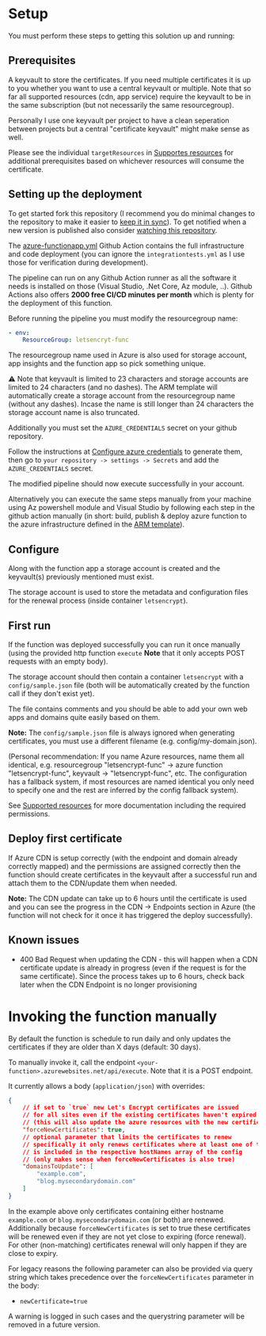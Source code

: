 # Setup

You must perform these steps to getting this solution up and running:

## Prerequisites

A keyvault to store the certificates. If you need multiple certificates it is up to you whether you want to use a central keyvault or multiple. Note that so far all supported resources (cdn, app service) require the keyvault to be in the same subscription (but not necessarily the same resourcegroup).

Personally I use one keyvault per project to have a clean seperation between projects but a central "certificate keyvault" might make sense as well.

Please see the individual `targetResources` in [Supportes resources](./Supported%20resources.md#targetResource) for additional prerequisites based on whichever resources will consume the certificate.

## Setting up the deployment

To get started fork this repository (I recommend you do minimal changes to the repository to make it easier to [keep it in sync](https://stackoverflow.com/questions/20984802/how-can-i-keep-my-fork-in-sync-without-adding-a-separate-remote/21131381#21131381)). To get notified when a new version is published also consider [watching this repository](https://github.com/MarcStan/lets-encrypt-azure/watchers).

The [azure-functionapp.yml](../.github/workflows/azure-functionapp.yml) Github Action contains the full infrastructure and code deployment (you can ignore the `integrationtests.yml` as I use those for verification during development).

The pipeline can run on any Github Action runner as all the software it needs is installed on those (Visual Studio, .Net Core, Az module, ..). Github Actions also offers **2000 free CI/CD minutes per month** which is plenty for the deployment of this function.

Before running the pipeline you must modify the resourcegroup name:

``` yaml
- env:
    ResourceGroup: letsencryt-func
```

The resourcegroup name used in Azure is also used for storage account, app insights and the function app so pick something unique.

:warning: Note that keyvault is limited to 23 characters and storage accounts are limited to 24 characters (and no dashes). The ARM template will automatically create a storage account from the resourcegroup name (without any dashes). Incase the name is still longer than 24 characters the storage account name is also truncated.

Additionally you must set the `AZURE_CREDENTIALS` secret on your github repository.

Follow the instructions at [Configure azure credentials](https://github.com/marketplace/actions/azure-login#configure-azure-credentials) to generate them, then go to `your repository -> settings -> Secrets` and add the `AZURE_CREDENTIALS` secret.

The modified pipeline should now execute successfully in your account.

Alternatively you can execute the same steps manually from your machine using Az powershell module and Visual Studio by following each step in the github action manually (in short: build, publish & deploy azure function to the azure infrastructure defined in the [ARM template](../deploy/deploy.json)).

## Configure

Along with the function app a storage account is created and the keyvault(s) previously mentioned must exist.

The storage account is used to store the metadata and configuration files for the renewal process (inside container `letsencrypt`).

## First run

If the function was deployed successfully you can run it once manually (using the provided http function `execute` **Note** that it only accepts POST requests with an empty body).

The storage account should then contain a container `letsencrypt` with a `config/sample.json` file (both will be automatically created by the function call if they don't exist yet).

The file contains comments and you should be able to add your own web apps and domains quite easily based on them.

**Note:** The `config/sample.json` file is always ignored when generating certificates, you must use a different filename (e.g. config/my-domain.json).

(Personal recommendation: If you name Azure resources, name them all identical, e.g. resourcegroup "letsencrypt-func" -> azure function "letsencrypt-func", keyvault -> "letsencrypt-func", etc. The configuration has a fallback system, if most resources are named identical you only need to specify one and the rest are inferred by the config fallback system).

See [Supported resources](./Supported%20resources.md) for more documentation including the required permissions.

## Deploy first certificate

If Azure CDN is setup correctly (with the endpoint and domain already correctly mapped) and the permissions are assigned correctly then the function should create certificates in the keyvault after a successful run and attach them to the CDN/update them when needed.

**Note:** The CDN update can take up to 6 hours until the certificate is used and you can see the progress in the CDN -> Endpoints section in Azure (the function will not check for it once it has triggered the deploy successfully).

## Known issues

* 400 Bad Request when updating the CDN - this will happen when a CDN certificate update is already in progress (even if the request is for the same certificate). Since the process takes up to 6 hours, check back later when the CDN Endpoint is no longer provisioning

# Invoking the function manually

By default the function is schedule to run daily and only updates the certificates if they are older than X days (default: 30 days).

To manually invoke it, call the endpoint `<your-function>.azurewebsites.net/api/execute`. Note that it is a POST endpoint.

It currently allows a body (`application/json`) with overrides:

``` json
{
    // if set to `true` new Let's Encrypt certificates are issued
    // for all sites even if the existing certificates haven't expired
    // (this will also update the azure resources with the new certificates)
    "forceNewCertificates": true,
    // optional parameter that limits the certificates to renew
    // specifically it only renews certificates where at least one of the listed domains
    // is included in the respective hostNames array of the config
    // (only makes sense when forceNewCertificates is also true)
    "domainsToUpdate": [
        "example.com",
        "blog.mysecondarydomain.com"
    ]
}
```

In the example above only certificates containing either hostname `example.com` or `blog.mysecondarydomain.com` (or both) are renewed. Additionally because `forceNewCertificates` is set to true these certificates will be renewed even if they are not yet close to expiring (force renewal). For other (non-matching) certificates renewal will only happen if they are close to expiry.

For legacy reasons the following parameter can also be provided via query string which takes precedence over the `forceNewCertificates` parameter in the body:

* `newCertificate=true`

A warning is logged in such cases and the querystring parameter will be removed in a future version.
